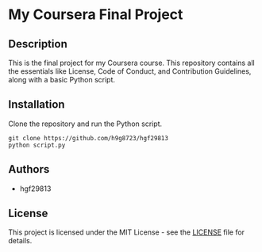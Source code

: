 # My Coursera Final Project

## Description
This is the final project for my Coursera course. This repository contains all the essentials like License, Code of Conduct, and Contribution Guidelines, along with a basic Python script.

## Installation
Clone the repository and run the Python script.

```
git clone https://github.com/h9g8723/hgf29813
python script.py
```

## Authors
- hgf29813

## License
This project is licensed under the MIT License - see the [LICENSE](LICENSE) file for details.
